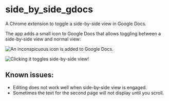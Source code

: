# side_by_side_gdocs
A Chrome extension to toggle a side-by-side view in Google Docs.

The app adds a small icon to Google Docs that allows toggling between a side-by-side view and normal view:

![An inconspicuous icon is added to Google Docs.](https://usercontent.irccloud-cdn.com/file/fs0zDAiG/side_by_side__icon-screenshot-compressor.png)

![Clicking it toggles side-by-side view!](https://usercontent.irccloud-cdn.com/file/kPzMmO6a/side_by_side__in-action-screenshot-compressor.png)

## Known issues:

- Editing does not work well when side-by-side view is engaged.
- Sometimes the text for the second page will not display until you scroll.
